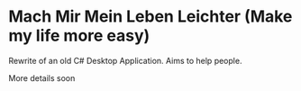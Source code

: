 # Mach Mir Mein Leben Leichter (Make my life more easy)

Rewrite of an old C# Desktop Application. Aims to help people.

More details soon
